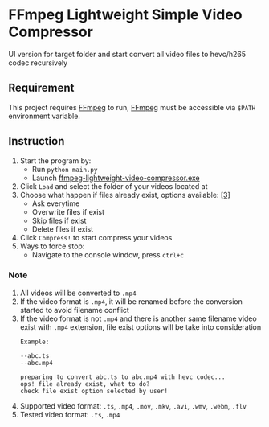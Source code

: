 # FFmpeg Lightweight Simple Video Compressor

UI version for target folder and start convert all video files to hevc/h265 codec recursively

## Requirement

This project requires [FFmpeg](https://ffmpeg.org/download.html) to run, [FFmpeg](https://ffmpeg.org/download.html) must be accessible via `$PATH` environment variable.

## Instruction

1. Start the program by:
   - Run `python main.py`
   - Launch [ffmpeg-lightweight-video-compressor.exe](https://github.com/CGYCGY/ffmpeg-lightweight-video-compressor/releases/download/v1.0.0/ffmpeg-lightweight-video-compressor.exe)
2. Click `Load` and select the folder of your videos located at
3. Choose what happen if files already exist, options available: [[3]](#note)
   - Ask everytime
   - Overwrite files if exist
   - Skip files if exist
   - Delete files if exist
4. Click `Compress!` to start compress your videos
5. Ways to force stop:
   - Navigate to the console window, press `ctrl+c`

### Note
1. All videos will be converted to `.mp4`
2. If the video format is `.mp4`, it will be renamed before the conversion started to avoid filename conflict
3. If the video format is not `.mp4` and there is another same filename video exist with `.mp4` extension, file exist options will be take into consideration
   ```
   Example:

   --abc.ts
   --abc.mp4

   preparing to convert abc.ts to abc.mp4 with hevc codec...
   ops! file already exist, what to do?
   check file exist option selected by user!
   ```
4. Supported video format: `.ts`, `.mp4`, `.mov`, `.mkv`, `.avi`, `.wmv`, `.webm`, `.flv`
5. Tested video format: `.ts`, `.mp4`